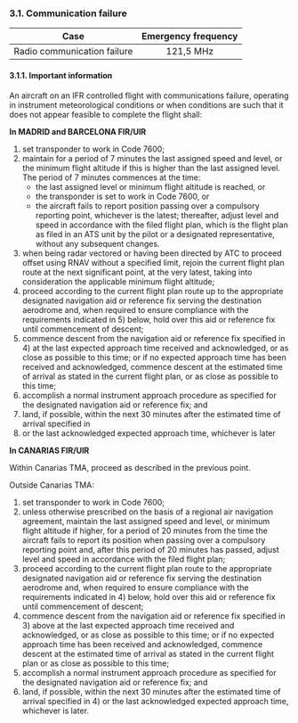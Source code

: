 ### **3.1. Communication failure**

|            Case             | Emergency frequency |
| :-------------------------: | :-----------------: |
| Radio communication failure |      121,5 MHz      |

#### 3.1.1. Important information

An aircraft on an IFR controlled flight with communications failure, operating in instrument meteorological conditions or when conditions are such that it does not appear feasible to complete the flight shall:

**In MADRID and BARCELONA FIR/UIR** 

1. set transponder to work in Code 7600; 
2. maintain for a period of 7 minutes the last assigned speed and level, or the minimum flight altitude if this is higher than the last assigned level. The period of 7 minutes commences at the time: 
   - the last assigned level or minimum flight altitude is reached, or 
   - the transponder is set to work in Code 7600, or 
   - the aircraft fails to report position passing over a compulsory reporting point, whichever is the latest; thereafter, adjust level and speed in accordance with the filed flight plan, which is the flight plan as filed in an ATS unit by the pilot or a designated representative, without any subsequent changes.
3. when being radar vectored or having been directed by ATC to proceed offset using RNAV without a specified limit, rejoin the current flight plan route at the next significant point, at the very latest, taking into consideration the applicable minimum flight altitude; 
4. proceed according to the current flight plan route up to the appropriate designated navigation aid or reference fix serving the destination aerodrome and, when required to ensure compliance with the requirements indicated in 5) below, hold over this aid or reference fix until commencement of descent; 
5. commence descent from the navigation aid or reference fix specified in 4) at the last expected approach time received and acknowledged, or as close as possible to this time; or if no expected approach time has been received and acknowledged, commence descent at the estimated time of arrival as stated in the current flight plan, or as close as possible to this time; 
6. accomplish a normal instrument approach procedure as specified for the designated navigation aid or reference fix; and 
7. land, if possible, within the next 30 minutes after the estimated time of arrival specified in 
8. or the last acknowledged expected approach time, whichever is later

**In CANARIAS FIR/UIR**

Within Canarias TMA, proceed as described in the previous point.

Outside Canarias TMA: 

1. set transponder to work in Code 7600; 
2. unless otherwise prescribed on the basis of a regional air navigation agreement, maintain the last assigned speed and level, or minimum flight altitude if higher, for a period of 20 minutes from the time the aircraft fails to report its position when passing over a compulsory reporting point and, after this period of 20 minutes has passed, adjust level and speed in accordance with the filed flight plan; 
3. proceed according to the current flight plan route to the appropriate designated navigation aid or reference fix serving the destination aerodrome and, when required to ensure compliance with the requirements indicated in 4) below, hold over this aid or reference fix until commencement of descent; 
4. commence descent from the navigation aid or reference fix specified in 3) above at the last expected approach time received and acknowledged, or as close as possible to this time; or if no expected approach time has been received and acknowledged, commence descent at the estimated time of arrival as stated in the current flight plan or as close as possible to this time; 
5. accomplish a normal instrument approach procedure as specified for the designated navigation aid or reference fix; and 
6. land, if possible, within the next 30 minutes after the estimated time of arrival specified in 4) or the last acknowledged expected approach time, whichever is later.